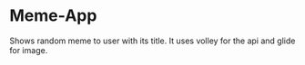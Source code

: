 # Meme-App
Shows random meme to user with its title. It uses volley for the api and glide for image.
